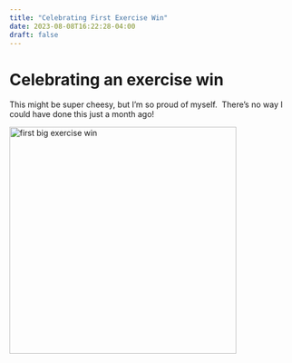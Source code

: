 ```yaml
---
title: "Celebrating First Exercise Win"
date: 2023-08-08T16:22:28-04:00
draft: false
---
```


# Celebrating an exercise win

This might be super cheesy, but I’m so proud of myself.  There’s no way I could have done this just a month ago!

<img src="/images/first-big-exercise-win.png" alt="first big exercise win" width="400" />

